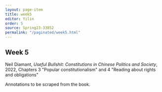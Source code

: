 ```yaml
---
layout: page-item
title: week5
editor: Yilin
order: 5
source: Spring23-33852
permalink: "/paginated/week5.html"
---
```


## Week 5

Neil Diamant, *Useful Bullshit: Constitutions in Chinese Politics and Society*, 2022, Chapters 3 "Popular constitutionalism" and 4 "Reading about rights and obligations"

Annotations to be scraped from the book.
